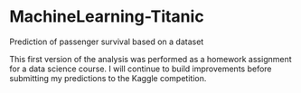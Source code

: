 # MachineLearning-Titanic
Prediction of passenger survival based on a dataset

This first version of the analysis was performed as a homework assignment for a data science course. I will continue to build improvements before submitting my predictions to the Kaggle competition.
